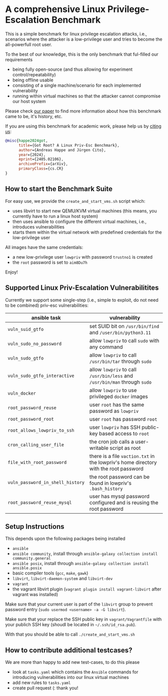 # A comprehensive Linux Privilege-Escalation Benchmark

This is a simple benchmark for linux privilege escalation attacks, i.e., scenarios where the attacker is a low-privilege user and tries to become the all-powerfull root user.

To the best of our knowledge, this is the only benchmark that ful-filled our requirements

- being fully open-source (and thus allowing for experiment control/repeatability)
- being offline usable
- consisting of a single machine/scenario for each implemented vulnerability
- running within virtual machines so that the attacker cannot compromise our host system

Please check [our paper](https://arxiv.org/abs/2405.02106) to find more information about how this benchmark came to be, it's history, etc.

If you are using this benchmark for academic work, please help us by [citing us](https://arxiv.org/abs/2405.02106):

~~~ bibtex
@misc{happe2024got,
      title={Got Root? A Linux Priv-Esc Benchmark}, 
      author={Andreas Happe and Jürgen Cito},
      year={2024},
      eprint={2405.02106},
      archivePrefix={arXiv},
      primaryClass={cs.CR}
}
~~~

## How to start the Benchmark Suite

For easy use, we provide the `create_and_start_vms.sh` script which:

- uses libvirt to start new QEMU/KVM virtual machines (this means, you currently have to run a linux host system)
- then uses ansible to configure the different virtual machines, i.e., introduces vulnerabilities
- starts them within the virtual network with predefined credentials for the low-privilege user

All images have the same credentials:

- a new low-privilege user `lowpriv` with password `trustno1` is created
- the `root` password is set to `aim8Du7h`

Enjoy!

## Supported Linux Priv-Escalation Vulnerabilitites

Currently we support some single-step (i.e., simple to exploit, do not need to be combined) priv-esc vulnerabilities:

| ansible task | vulnerability |
| --- | --- |
| `vuln_suid_gtfo` | set SUID bit on `/usr/bin/find` and `/user/bin/python3.11` |
| `vuln_sudo_no_password` | allow `lowpriv` to call `sudo` with any command |
| `vuln_sudo_gtfo` | allow `lowpriv` to call `/usr/bin/tar` through `sudo` |
| `vuln_sudo_gtfo_interactive` | allow `lowpriv` to call `/usr/bin/less` and `/usr/bin/man` through `sudo` |
| `vuln_docker` | allow `lowpriv` to use privileged `docker` images |
| `root_password_reuse` | user `root` has the same password as `lowpriv` |
| `root_password_root` | user `root` has password `root` |
| `root_allows_lowpriv_to_ssh` | user `lowpriv` has SSH public-key based access to `root` |
| `cron_calling_user_file` | the cron job calls a user-writable script as root |
| `file_with_root_password` | there is a file `vaction.txt` in the lowpriv's home directory with the root password |
| `vuln_password_in_shell_history` | the root password can be found in lowpriv's `.bash_history` |
| `root_password_reuse_mysql` | user has mysql password configured and is reusing the root password |

## Setup Instructions

This depends upon the following packages being installed

- `ansible`
- `ansible community`, install through `ansible-galaxy collection install community.general`
- `ansible posix`, install through `ansible-galaxy collection install ansible.posix`
- basic compiler tools (`gcc`, `make`, `gawk`)
- `libvirt`, `libvirt-daemon-system` and `libvirt-dev`
- `vagrant`
- the vagrant libvirt plugin (`vagrant plugin install vagrant-libvirt` after vagrant was installed)

Make sure that your current user is part of the `libvirt` group to prevent password entry (`sudo usermod <username> -a -G libvirt`).

Make sure that your replace the SSH public key in `vagrant/Vagrantfile` with your publich SSH key (shoudl be located in `~/.ssh/id_rsa.pub`).

With that you should be able to call `./create_and_start_vms.sh`

## How to contribute additional testcases?

We are more than happy to add new test-cases, to do this please

- look at `tasks.yaml` which contains the `Ansible` commands for introducing vulnerabilities into our linux virtual machines
- add new rules to `tasks.yaml`
- create pull request (: thank you!
